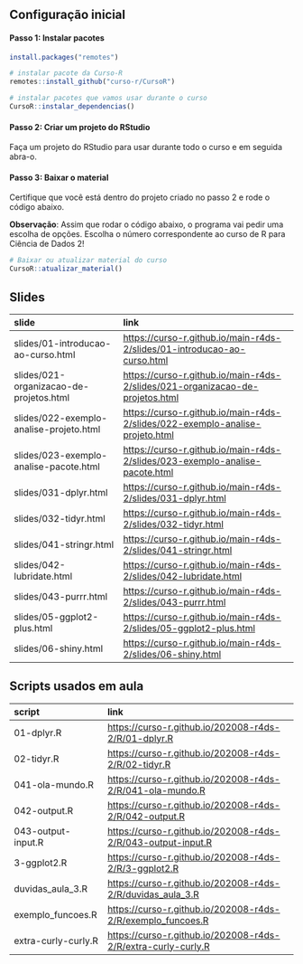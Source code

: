 
<!-- README.md is generated from README.Rmd. Please edit that file -->

## Configuração inicial

#### Passo 1: Instalar pacotes

``` r
install.packages("remotes")

# instalar pacote da Curso-R
remotes::install_github("curso-r/CursoR")

# instalar pacotes que vamos usar durante o curso
CursoR::instalar_dependencias()
```

#### Passo 2: Criar um projeto do RStudio

Faça um projeto do RStudio para usar durante todo o curso e em seguida
abra-o.

#### Passo 3: Baixar o material

Certifique que você está dentro do projeto criado no passo 2 e rode o
código abaixo.

**Observação**: Assim que rodar o código abaixo, o programa vai pedir
uma escolha de opções. Escolha o número correspondente ao curso de R
para Ciência de Dados 2\!

``` r
# Baixar ou atualizar material do curso
CursoR::atualizar_material()
```

## Slides

| slide                                   | link                                                                            |
| :-------------------------------------- | :------------------------------------------------------------------------------ |
| slides/01-introducao-ao-curso.html      | <https://curso-r.github.io/main-r4ds-2/slides/01-introducao-ao-curso.html>      |
| slides/021-organizacao-de-projetos.html | <https://curso-r.github.io/main-r4ds-2/slides/021-organizacao-de-projetos.html> |
| slides/022-exemplo-analise-projeto.html | <https://curso-r.github.io/main-r4ds-2/slides/022-exemplo-analise-projeto.html> |
| slides/023-exemplo-analise-pacote.html  | <https://curso-r.github.io/main-r4ds-2/slides/023-exemplo-analise-pacote.html>  |
| slides/031-dplyr.html                   | <https://curso-r.github.io/main-r4ds-2/slides/031-dplyr.html>                   |
| slides/032-tidyr.html                   | <https://curso-r.github.io/main-r4ds-2/slides/032-tidyr.html>                   |
| slides/041-stringr.html                 | <https://curso-r.github.io/main-r4ds-2/slides/041-stringr.html>                 |
| slides/042-lubridate.html               | <https://curso-r.github.io/main-r4ds-2/slides/042-lubridate.html>               |
| slides/043-purrr.html                   | <https://curso-r.github.io/main-r4ds-2/slides/043-purrr.html>                   |
| slides/05-ggplot2-plus.html             | <https://curso-r.github.io/main-r4ds-2/slides/05-ggplot2-plus.html>             |
| slides/06-shiny.html                    | <https://curso-r.github.io/main-r4ds-2/slides/06-shiny.html>                    |

## Scripts usados em aula

| script              | link                                                            |
| :------------------ | :-------------------------------------------------------------- |
| 01-dplyr.R          | <https://curso-r.github.io/202008-r4ds-2/R/01-dplyr.R>          |
| 02-tidyr.R          | <https://curso-r.github.io/202008-r4ds-2/R/02-tidyr.R>          |
| 041-ola-mundo.R     | <https://curso-r.github.io/202008-r4ds-2/R/041-ola-mundo.R>     |
| 042-output.R        | <https://curso-r.github.io/202008-r4ds-2/R/042-output.R>        |
| 043-output-input.R  | <https://curso-r.github.io/202008-r4ds-2/R/043-output-input.R>  |
| 3-ggplot2.R         | <https://curso-r.github.io/202008-r4ds-2/R/3-ggplot2.R>         |
| duvidas\_aula\_3.R  | <https://curso-r.github.io/202008-r4ds-2/R/duvidas_aula_3.R>    |
| exemplo\_funcoes.R  | <https://curso-r.github.io/202008-r4ds-2/R/exemplo_funcoes.R>   |
| extra-curly-curly.R | <https://curso-r.github.io/202008-r4ds-2/R/extra-curly-curly.R> |
